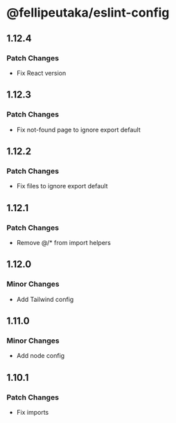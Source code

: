 # @fellipeutaka/eslint-config

## 1.12.4

### Patch Changes

- Fix React version

## 1.12.3

### Patch Changes

- Fix not-found page to ignore export default

## 1.12.2

### Patch Changes

- Fix files to ignore export default

## 1.12.1

### Patch Changes

- Remove @/\* from import helpers

## 1.12.0

### Minor Changes

- Add Tailwind config

## 1.11.0

### Minor Changes

- Add node config

## 1.10.1

### Patch Changes

- Fix imports
